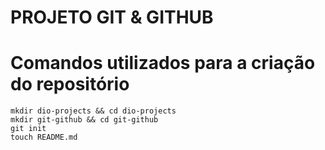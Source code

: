 # PROJETO GIT & GITHUB

# Comandos utilizados para a criação do repositório

    mkdir dio-projects && cd dio-projects
    mkdir git-github && cd git-github
    git init
    touch README.md
    
